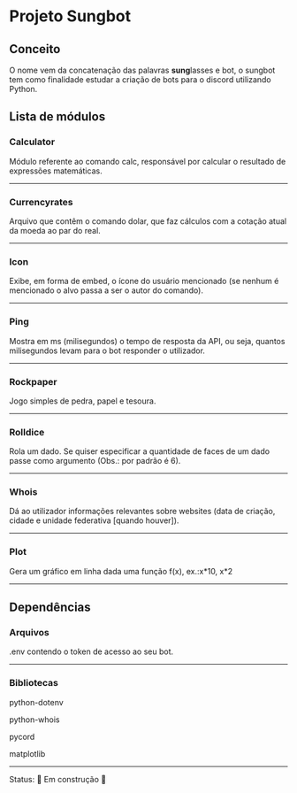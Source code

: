 <h1>Projeto Sungbot</h1>

<h2>Conceito</h2>

<p>O nome vem da concatenação das palavras <strong>sung</strong>lasses e bot, o sungbot tem como finalidade estudar a criação de bots para o discord utilizando Python.</p>

<h2>Lista de módulos</h2>

<h3>Calculator</h5>
<p>Módulo referente ao comando calc, responsável por calcular o resultado de expressões matemáticas.</p>
<hr>

<h3>Currencyrates</h5>
<p>Arquivo que contêm o comando dolar, que faz cálculos com a cotação atual da moeda ao par do real.</p>
<hr>

<h3>Icon</h5>
<p>Exibe, em forma de embed, o ícone do usuário mencionado (se nenhum é mencionado o alvo passa a ser o autor do comando).</p>
<hr>

<h3>Ping</h5>
<p>Mostra em ms (milisegundos) o tempo de resposta da API, ou seja, quantos milisegundos levam para o bot responder o utilizador.</p>
<hr>

<h3>Rockpaper</h5>
<p>Jogo simples de pedra, papel e tesoura.</p>
<hr>

<h3>Rolldice</h5>
Rola um dado. Se quiser especificar a quantidade de faces de um dado passe como argumento (Obs.: por padrão é 6).
<hr>

<h3>Whois</h5>
<p>Dá ao utilizador informações relevantes sobre websites (data de criação, cidade e unidade federativa [quando houver]).</p>
<hr>

<h3>Plot</h3>
<p>Gera um gráfico em linha dada uma função f(x), ex.:x*10, x*2</p>
<hr>

<h2>Dependências</h2>
<h3>Arquivos</h3>
<p>.env contendo o token de acesso ao seu bot.</p>
<hr>
<h3>Bibliotecas</h3>
<p>python-dotenv</p>
<p>python-whois</p>
<p>pycord</p>
<p>matplotlib</p>
<hr>

Status: 🚧 Em construção 🚧
